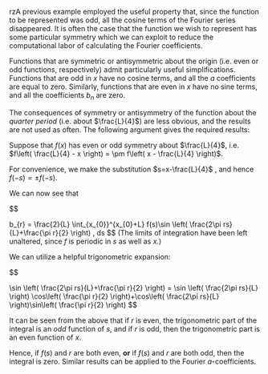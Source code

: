 rzA previous example employed the useful property that, since the function to be represented was odd, all the cosine terms of the Fourier series disappeared. It is often the case that the function we wish to represent has some particular symmetry which we can exploit to reduce the computational labor of calculating the Fourier coefficients.

Functions that are symmetric or antisymmetric about the origin (i.e. even or odd functions, respectively) admit particularly useful simplifications. Functions that are odd in $x$ have no cosine terms, and all the $a$ coefficients are equal to zero. Similarly, functions that are even in $x$ have no sine terms, and all the coefficients $b_n$ are zero.

The consequences of symmetry or antisymmetry of the function about the *quarter period* (i.e. about $\frac{L}{4}$) are less obvious, and the results are not used as often. The following argument gives the required results:

Suppose that $f(x)$ has even or odd symmetry about $\frac{L}{4}$, i.e. $f\left( \frac{L}{4} - x \right) = \pm f\left( x - \frac{L}{4} \right)$.

For convenience, we make the substitution $s=x-\frac{L}{4}$ , and hence $f(-s)=\pm f(-s)$.

We can now see that

$$

b_{r} = \frac{2}{L} \int_{x_{0}}^{x_{0}+L} f(s)\sin \left( \frac{2\pi rs}{L}+\frac{\pi r}{2} \right)  \, ds
$$
	(The limits of integration have been left unaltered, since $f$ is periodic in $s$ as well as $x$.)


We can utilize a helpful trigonometric expansion:

$$

\sin \left( \frac{2\pi rs}{L}+\frac{\pi r}{2} \right) = \sin \left( \frac{2\pi rs}{L} \right) \cos\left( \frac{\pi r}{2} \right)+\cos\left( \frac{2\pi rs}{L} \right)\sin\left( \frac{\pi r}{2} \right)
$$


It can be seen from the above that if $r$ is even, the trigonometric part of the integral is an *odd* function of $s$, and if $r$ is odd, then the trigonometric part is an even function of $x$. 

Hence, if $f(s)$ and $r$ are both even, **or** if $f(s)$ and $r$ are both odd, then the integral is zero. Similar results can be applied to the Fourier $a$-coefficients.

